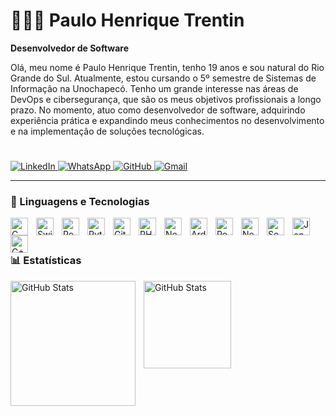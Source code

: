 # 👨🏻‍💻 Paulo Henrique Trentin

**Desenvolvedor de Software**

Olá, meu nome é Paulo Henrique Trentin, tenho 19 anos e sou natural do Rio Grande do Sul. Atualmente, estou cursando o 5º semestre de Sistemas de Informação na Unochapecó. Tenho um grande interesse nas áreas de DevOps e cibersegurança, que são os meus objetivos profissionais a longo prazo. No momento, atuo como desenvolvedor de software, adquirindo experiência prática e expandindo meus conhecimentos no desenvolvimento e na implementação de soluções tecnológicas.

#

<p align="left">
    <a href="https://www.linkedin.com/in/paulo-henrique-trentin-641425341/">
        <img 
            alt="LinkedIn" 
            title="Visite meu perfil no LinkedIn" 
            src="https://img.shields.io/badge/LinkedIn-0077B5?style=for-the-badge&logo=linkedin&logoColor=white"
        />
    </a>
    <a href="https://w.app/PauloHenriqueTrentin">
        <img 
            alt="WhatsApp" 
            title="Entre em contato pelo WhatsApp" 
            src="https://img.shields.io/badge/WhatsApp-25D366?style=for-the-badge&logo=whatsapp&logoColor=white"
        />
    </a>
    <a href="https://github.com/PauloHenriqueTrentin">
        <img 
            alt="GitHub" 
            title="Me siga no GitHub" 
            src="https://img.shields.io/badge/GitHub-100000?style=for-the-badge&logo=github&logoColor=white"
        />
    </a>
    <a href="mailto:paulotrentinctt@gmail.com?subject=Quero%20falar%20com%20voc%C3%AA!&body=Ol%C3%A1%2C%20Paulo!%20Tudo%20bem%20com%20voc%C3%AA!%3F%20Peguei%20seu%20E-mail%20atrav%C3%A9s%20do%20GitHub%20%F0%9F%98%80">
        <img 
            alt="Gmail" 
            title="Entre em contato via E-mail" 
            src="https://img.shields.io/badge/Gmail-D14836?style=for-the-badge&logo=gmail&logoColor=white"
        />
    </a>
</p>

---

### 🤖 Linguagens e Tecnologias

<img 
    align="left"
    alt="C"
    title="C"
    width="28px"
    style="padding-right: 10px;"
    src="https://cdn.jsdelivr.net/gh/devicons/devicon@latest/icons/c/c-original.svg" 
/>

<img 
    align="left"
    alt="Swift"
    title="Swift"
    width="28px"
    style="padding-right: 10px;"
    src="https://cdn.jsdelivr.net/gh/devicons/devicon@latest/icons/swift/swift-original.svg"
/>

<img 
    align="left"
    alt="PostgreSQL"
    title="PostgreSQL"
    width="28px"
    style="padding-right: 10px;"
    src="https://cdn.jsdelivr.net/gh/devicons/devicon@latest/icons/postgresql/postgresql-original.svg" 
/>

<img 
    align="left"
    alt="Python"
    title="Python"
    width="28px"
    style="padding-right: 10px;"
    src="https://cdn.jsdelivr.net/gh/devicons/devicon@latest/icons/python/python-original.svg"
/>

<img 
    align="left"
    alt="Git"
    title="Git"
    width="28px"
    style="padding-right: 10px;"
    src="https://cdn.jsdelivr.net/gh/devicons/devicon@latest/icons/git/git-original.svg"
/>

<img 
    align="left"
    alt="PHP"
    title="PHP"
    width="28px"
    style="padding-right: 10px;"
    src="https://cdn.jsdelivr.net/gh/devicons/devicon@latest/icons/php/php-original.svg"
/>

<img 
    align="left"
    alt="Node.js"
    title="Node.js"
    width="28px"
    style="padding-right: 10px;"
    src="https://cdn.jsdelivr.net/gh/devicons/devicon@latest/icons/nodejs/nodejs-original-wordmark.svg"
/>

<img 
    align="left"
    alt="Arduino"
    title="Arduino"
    width="28px"
    style="padding-right: 10px;"
    src="https://cdn.jsdelivr.net/gh/devicons/devicon@latest/icons/arduino/arduino-original.svg"
/>

<img 
    align="left"
    alt="Postman"
    title="Postman"
    width="28px"
    style="padding-right: 10px;"
    src="https://cdn.jsdelivr.net/gh/devicons/devicon@latest/icons/postman/postman-original.svg"
/>

<img 
    align="left"
    alt="Next.js"
    title="Next.js"
    width="28px"
    style="padding-right: 10px;"
    src="https://cdn.jsdelivr.net/gh/devicons/devicon@latest/icons/nextjs/nextjs-original.svg"
/>

<img 
    align="left"
    alt="SonarQube"
    title="SonarQube"
    width="28px"
    style="padding-right: 10px;"
    src="https://cdn.jsdelivr.net/gh/devicons/devicon@latest/icons/sonarqube/sonarqube-original.svg"
/>

<img 
    align="left"
    alt="Jenkins"
    title="Jenkins"
    width="28px"
    style="padding-right: 10px;"
    src="https://cdn.jsdelivr.net/gh/devicons/devicon@latest/icons/jenkins/jenkins-original.svg"
/>

<img 
    align="left"
    alt="C++"
    title="C++"
    width="28px"
    style="padding-right: 10px;"
    src="https://cdn.jsdelivr.net/gh/devicons/devicon@latest/icons/cplusplus/cplusplus-original.svg"
/>
<br/>
<br/>

### 📊 Estatísticas

<p>
  <img 
    align="left" 
    alt="GitHub Stats" 
    height="200" 
    style="padding-right: 10px;" 
    src="https://github-readme-stats.vercel.app/api?username=PauloHenriqueTrentin&show_icons=true&theme=gruvbox&=true&locale=pt-br" 
  />

<img 
      align="left" 
      alt="GitHub Stats" 
      height="140" 
      src="https://github-readme-stats.vercel.app/api/top-langs/?username=PauloHenriqueTrentin&theme=gruvbox&layout=compact&custom_title=Tecnologias&langs_count=9" 
/>

</p>
